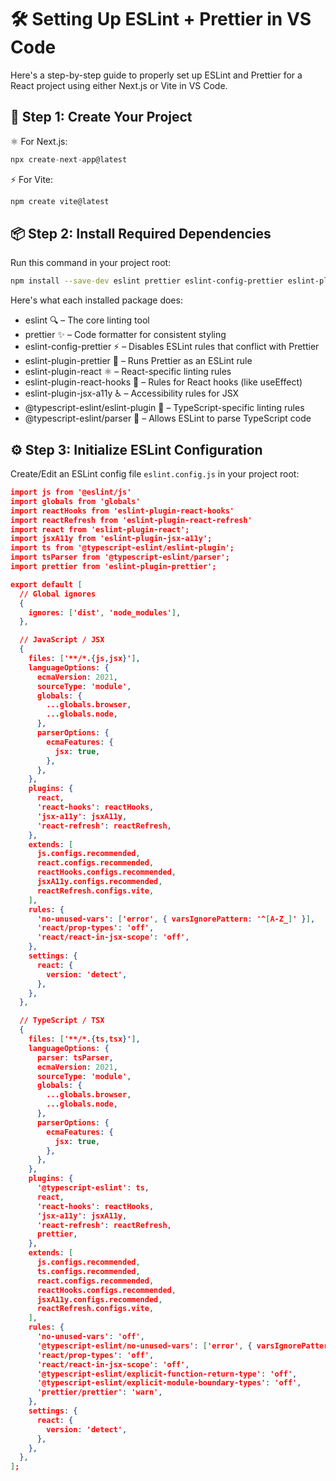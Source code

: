 # 🛠️ Setting Up ESLint + Prettier in VS Code

Here's a step-by-step guide to properly set up ESLint and Prettier for a React project using either Next.js or Vite in VS Code.

## 🚀 Step 1: Create Your Project

⚛️ For Next.js:

```javascript
npx create-next-app@latest
```

⚡ For Vite:

```javascript
npm create vite@latest
```

## 📦 Step 2: Install Required Dependencies

Run this command in your project root:


```bash
npm install --save-dev eslint prettier eslint-config-prettier eslint-plugin-prettier eslint-plugin-react eslint-plugin-react-hooks eslint-plugin-jsx-a11y @typescript-eslint/eslint-plugin @typescript-eslint/parser
```
Here's what each installed package does:

- eslint 🔍 – The core linting tool
- prettier ✨ – Code formatter for consistent styling
- eslint-config-prettier ⚡ – Disables ESLint rules that conflict with Prettier
- eslint-plugin-prettier 🤝 – Runs Prettier as an ESLint rule
- eslint-plugin-react ⚛️ – React-specific linting rules
- eslint-plugin-react-hooks 🎣 – Rules for React hooks (like useEffect)
- eslint-plugin-jsx-a11y ♿ – Accessibility rules for JSX
- @typescript-eslint/eslint-plugin 📜 – TypeScript-specific linting rules
- @typescript-eslint/parser 🔮 – Allows ESLint to parse TypeScript code

## ⚙️ Step 3: Initialize ESLint Configuration

Create/Edit an ESLint config file `eslint.config.js` in your project root:


```json
import js from '@eslint/js'
import globals from 'globals'
import reactHooks from 'eslint-plugin-react-hooks'
import reactRefresh from 'eslint-plugin-react-refresh'
import react from 'eslint-plugin-react';
import jsxA11y from 'eslint-plugin-jsx-a11y';
import ts from '@typescript-eslint/eslint-plugin';
import tsParser from '@typescript-eslint/parser';
import prettier from 'eslint-plugin-prettier';

export default [
  // Global ignores
  {
    ignores: ['dist', 'node_modules'],
  },

  // JavaScript / JSX
  {
    files: ['**/*.{js,jsx}'],
    languageOptions: {
      ecmaVersion: 2021,
      sourceType: 'module',
      globals: {
        ...globals.browser,
        ...globals.node,
      },
      parserOptions: {
        ecmaFeatures: {
          jsx: true,
        },
      },
    },
    plugins: {
      react,
      'react-hooks': reactHooks,
      'jsx-a11y': jsxA11y,
      'react-refresh': reactRefresh,
    },
    extends: [
      js.configs.recommended,
      react.configs.recommended,
      reactHooks.configs.recommended,
      jsxA11y.configs.recommended,
      reactRefresh.configs.vite,
    ],
    rules: {
      'no-unused-vars': ['error', { varsIgnorePattern: '^[A-Z_]' }],
      'react/prop-types': 'off',
      'react/react-in-jsx-scope': 'off',
    },
    settings: {
      react: {
        version: 'detect',
      },
    },
  },

  // TypeScript / TSX
  {
    files: ['**/*.{ts,tsx}'],
    languageOptions: {
      parser: tsParser,
      ecmaVersion: 2021,
      sourceType: 'module',
      globals: {
        ...globals.browser,
        ...globals.node,
      },
      parserOptions: {
        ecmaFeatures: {
          jsx: true,
        },
      },
    },
    plugins: {
      '@typescript-eslint': ts,
      react,
      'react-hooks': reactHooks,
      'jsx-a11y': jsxA11y,
      'react-refresh': reactRefresh,
      prettier,
    },
    extends: [
      js.configs.recommended,
      ts.configs.recommended,
      react.configs.recommended,
      reactHooks.configs.recommended,
      jsxA11y.configs.recommended,
      reactRefresh.configs.vite,
    ],
    rules: {
      'no-unused-vars': 'off',
      '@typescript-eslint/no-unused-vars': ['error', { varsIgnorePattern: '^[A-Z_]' }],
      'react/prop-types': 'off',
      'react/react-in-jsx-scope': 'off',
      '@typescript-eslint/explicit-function-return-type': 'off',
      '@typescript-eslint/explicit-module-boundary-types': 'off',
      'prettier/prettier': 'warn',
    },
    settings: {
      react: {
        version: 'detect',
      },
    },
  },
];
```
